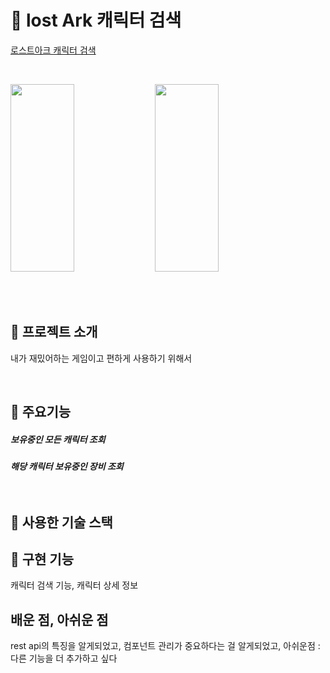# 💛 lost Ark 캐릭터 검색

[로스트아크 캐릭터 검색](https://khj0196.dothome.co.kr)

<br/>

<img src="https://user-images.githubusercontent.com/100519998/227865873-66dfd20f-2f12-4182-a03d-8bc6e6f61611.png" width ="45%" height="300px"> <img src="https://user-images.githubusercontent.com/100519998/227868077-64f0293b-43ae-4dba-b022-1c5b556c7eab.png" width ="45%" height="300px">

<br/>
<br/>


## 💙 프로젝트 소개

내가 재밌어하는 게임이고 편하게 사용하기 위해서

<br/>

## 🧡 주요기능 
<h5> 보유중인 모든 캐릭터 조회 
<h5> 해당 캐릭터 보유중인 장비 조회

<br/>
<br/>
<br/>

## 💚 사용한 기술 스택

## 💜 구현 기능

 캐릭터 검색 기능, 캐릭터 상세 정보

## 배운 점, 아쉬운 점

rest api의 특징을 알게되었고, 컴포넌트 관리가 중요하다는 걸 알게되었고, 아쉬운점 : 다른 기능을 더 추가하고 싶다
